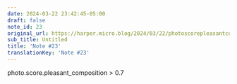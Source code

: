 ```yaml
---
date: 2024-03-22 23:42:45-05:00
draft: false
note_id: 23
original_url: https://harper.micro.blog/2024/03/22/photoscorepleasantcomposition.html
sub_title: Untitled
title: 'Note #23'
translationKey: 'Note #23'
---
```


photo.score.pleasant_composition > 0.7
